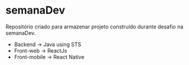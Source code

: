 # semanaDev
Repositório criado para armazenar projeto construído durante desafio na semanaDev.

* Backend -> Java using STS
* Front-web -> ReactJs
* Front-mobile -> React Native
